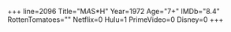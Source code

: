 +++
line=2096
Title="M*A*S*H"
Year=1972
Age="7+"
IMDb="8.4"
RottenTomatoes=""
Netflix=0
Hulu=1
PrimeVideo=0
Disney=0
+++

